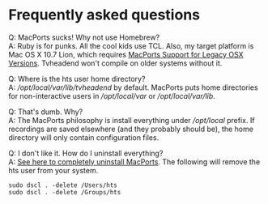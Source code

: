 # Frequently asked questions

Q: MacPorts sucks! Why not use Homebrew?  
A: Ruby is for punks.  All the cool kids use TCL.  Also, my target platform is Mac OS X 10.7 Lion, which requires [MacPorts Support for Legacy OSX Versions](https://github.com/macports/macports-legacy-support).  Tvheadend won't compile on older systems without it.

Q: Where is the hts user home directory?  
A: */opt/local/var/lib/tvheadend* by default.  MacPorts puts home directories for non-interactive users in */opt/local/var* or */opt/local/var/lib*.

Q: That's dumb.  Why?  
A: The MacPorts philosophy is install everything under */opt/local* prefix.  If recordings are saved elsewhere (and they probably should be), the home directory will only contain configuration files.

Q: I don't like it.  How do I uninstall everything?  
A: [See here to completely uninstall MacPorts](https://guide.macports.org/chunked/installing.macports.uninstalling.html).  The following will remove the hts user from your system.

```code
sudo dscl . -delete /Users/hts
sudo dscl . -delete /Groups/hts
```
